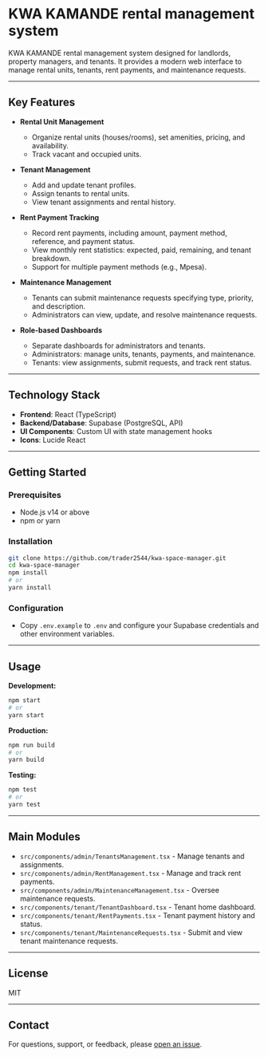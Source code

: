 # KWA KAMANDE rental management system
KWA KAMANDE rental management system designed for landlords, property managers, and tenants. It provides a modern web interface to manage rental units, tenants, rent payments, and maintenance requests.

---

## Key Features

- **Rental Unit Management**
  - Organize rental units (houses/rooms), set amenities, pricing, and availability.
  - Track vacant and occupied units.

- **Tenant Management**
  - Add and update tenant profiles.
  - Assign tenants to rental units.
  - View tenant assignments and rental history.

- **Rent Payment Tracking**
  - Record rent payments, including amount, payment method, reference, and payment status.
  - View monthly rent statistics: expected, paid, remaining, and tenant breakdown.
  - Support for multiple payment methods (e.g., Mpesa).

- **Maintenance Management**
  - Tenants can submit maintenance requests specifying type, priority, and description.
  - Administrators can view, update, and resolve maintenance requests.

- **Role-based Dashboards**
  - Separate dashboards for administrators and tenants.
  - Administrators: manage units, tenants, payments, and maintenance.
  - Tenants: view assignments, submit requests, and track rent status.

---

## Technology Stack

- **Frontend**: React (TypeScript)
- **Backend/Database**: Supabase (PostgreSQL, API)
- **UI Components**: Custom UI with state management hooks
- **Icons**: Lucide React

---

## Getting Started

### Prerequisites

- Node.js v14 or above
- npm or yarn

### Installation

```bash
git clone https://github.com/trader2544/kwa-space-manager.git
cd kwa-space-manager
npm install
# or
yarn install
```

### Configuration

- Copy `.env.example` to `.env` and configure your Supabase credentials and other environment variables.

---

## Usage

**Development:**
```bash
npm start
# or
yarn start
```

**Production:**
```bash
npm run build
# or
yarn build
```

**Testing:**
```bash
npm test
# or
yarn test
```

---

## Main Modules

- `src/components/admin/TenantsManagement.tsx` - Manage tenants and assignments.
- `src/components/admin/RentManagement.tsx` - Manage and track rent payments.
- `src/components/admin/MaintenanceManagement.tsx` - Oversee maintenance requests.
- `src/components/tenant/TenantDashboard.tsx` - Tenant home dashboard.
- `src/components/tenant/RentPayments.tsx` - Tenant payment history and status.
- `src/components/tenant/MaintenanceRequests.tsx` - Submit and view tenant maintenance requests.

---

## License

MIT

---

## Contact

For questions, support, or feedback, please [open an issue](https://github.com/trader2544/kwa-space-manager/issues).
